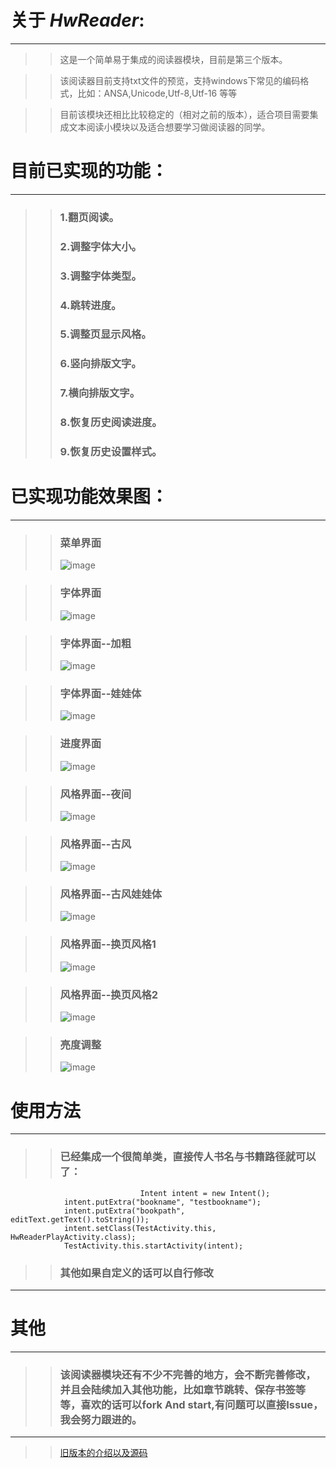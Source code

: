 
# 关于 *HwReader*:
_________________________________________
 
 >>这是一个简单易于集成的阅读器模块，目前是第三个版本。
 
 >>该阅读器目前支持txt文件的预览，支持windows下常见的编码格式，比如：ANSA,Unicode,Utf-8,Utf-16 等等
 
 >>目前该模块还相比比较稳定的（相对之前的版本），适合项目需要集成文本阅读小模块以及适合想要学习做阅读器的同学。
 
 
# 目前已实现的功能：
__________________________________________________

>>### 1.翻页阅读。
>>### 2.调整字体大小。
>>### 3.调整字体类型。
>>### 4.跳转进度。
>>### 5.调整页显示风格。
>>### 6.竖向排版文字。
>>### 7.横向排版文字。
>>### 8.恢复历史阅读进度。
>>### 9.恢复历史设置样式。
 
 # 已实现功能效果图：
____________________________________________________
 
 >>### 菜单界面
 >>![image](https://github.com/bifan-wei/HWTxtReader/blob/master/menu.jpg)
 
 >>### 字体界面
 >>![image](https://github.com/bifan-wei/HWTxtReader/blob/master/text.jpg)
 
 >>### 字体界面--加粗
 >>![image](https://github.com/bifan-wei/HWTxtReader/blob/master/text_bold.jpg)
 
 >> ### 字体界面--娃娃体
 >>![image](https://github.com/bifan-wei/HWTxtReader/blob/master/text_2.jpg)
 
 >> ### 进度界面
 >>![image](https://github.com/bifan-wei/HWTxtReader/blob/master/progress.jpg)
 
>> ### 风格界面--夜间
>> ![image](https://github.com/bifan-wei/HWTxtReader/blob/master/style_night.jpg)
 
 >>### 风格界面--古风
 >>![image](https://github.com/bifan-wei/HWTxtReader/blob/master/style_ancien1.jpg)
 
 >>### 风格界面--古风娃娃体
 >>![image](https://github.com/bifan-wei/HWTxtReader/blob/master/style_ancien2.jpg)
 
 >>### 风格界面--换页风格1
>> ![image](https://github.com/bifan-wei/HWTxtReader/blob/master/page_switch1.jpg)
 
 >>### 风格界面--换页风格2
 >>![image](https://github.com/bifan-wei/HWTxtReader/blob/master/page_switch2.jpg)
 
 >> ### 亮度调整
 >>![image](https://github.com/bifan-wei/HWTxtReader/blob/master/light.jpg)
 
 
 # 使用方法
________________________________________________________

 >>### 已经集成一个很简单类，直接传人书名与书籍路径就可以了：
 
                                 Intent intent = new Intent();
				intent.putExtra("bookname", "testbookname");
				intent.putExtra("bookpath", editText.getText().toString());
				intent.setClass(TestActivity.this, HwReaderPlayActivity.class);
				TestActivity.this.startActivity(intent);
    
>> ### 其他如果自定义的话可以自行修改
 
 





__________________________________________________________

 # 其他
______________________________________________________________

>> ### 该阅读器模块还有不少不完善的地方，会不断完善修改，并且会陆续加入其他功能，比如章节跳转、保存书签等等，喜欢的话可以fork And  start,有问题可以直接Issue，我会努力跟进的。
 
  

______________________________________________________

 >>[旧版本的介绍以及源码](https://github.com/bifan-wei/HwtxtReader2/)
